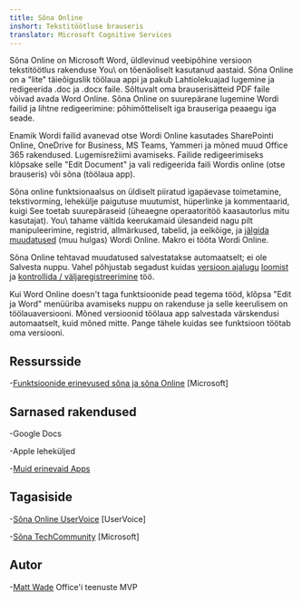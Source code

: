 ```yaml
---
title: Sõna Online
inshort: Tekstitöötluse brauseris
translator: Microsoft Cognitive Services
---
```



Sõna Online on Microsoft Word, üldlevinud veebipõhine versioon
tekstitöötlus rakenduse You\\ on tõenäoliselt kasutanud aastaid. Sõna Online on
a \"lite\" täieõiguslik töölaua appi ja pakub
Lahtiolekuajad lugemine ja redigeerida .doc ja .docx faile. Sõltuvalt
oma brauserisätteid PDF faile võivad avada Word Online. Sõna
Online on suurepärane lugemine Wordi failid ja lihtne redigeerimine:
põhimõtteliselt iga brauseriga peaaegu iga seade.

Enamik Wordi failid avanevad otse Wordi Online kasutades SharePointi
Online, OneDrive for Business, MS Teams, Yammeri ja mõned muud Office
365 rakendused. Lugemisrežiimi avamiseks. Failide redigeerimiseks klõpsake
selle \"Edit Document\" ja vali redigeerida faili Wordis online
(otse brauseris) või sõna (töölaua app).

Sõna online funktsionaalsus on üldiselt piiratud igapäevase toimetamine,
tekstivorming, lehekülje paigutuse muutumist, hüperlinke ja kommentaarid, kuigi
See toetab suurepäraseid (üheaegne operaatoritöö kaasautorlus
mitu kasutajat). You\\ tahame vältida keerukamaid ülesandeid nagu pilt
manipuleerimine, registrid, allmärkused, tabelid, ja eelkõige, ja [jälgida
muudatused](http://icansharepoint.com/version-history-isnt-track-changes/)
(muu hulgas) Wordi Online. Makro ei tööta Wordi Online.

Sõna Online tehtavad muudatused salvestatakse automaatselt; ei ole
Salvesta nuppu. Vahel põhjustab segadust kuidas [versioon
ajalugu](http://icsh.pt/VersionHistory)
[loomist](http://icsh.pt/CoAuthoring) ja [kontrollida
/ väljaregistreerimine](http://icsh.pt/SPCheckOut) töö.

Kui Word Online doesn\'t taga funktsioonide pead tegema tööd,
klõpsa \"Edit ja Word\" menüüriba avamiseks nuppu on
rakenduse ja selle keerulisem on töölauaversiooni. Mõned versioonid
töölaua app salvestada värskendusi automaatselt, kuid mõned mitte. Pange tähele
kuidas see funktsioon töötab oma versiooni.

Ressursside
---------

-[Funktsioonide erinevused sõna ja sõna
    Online](https://support.office.com/en-us/article/Differences-between-using-a-document-in-the-browser-and-in-Word-3e863ce3-e82c-4211-8f97-5b33c36c55f8)
    \[Microsoft\]

Sarnased rakendused
--------------------

-Google Docs

-Apple leheküljed

-[Muid erinevaid
    Apps](https://en.wikipedia.org/wiki/List_of_word_processors#Online)

Tagasiside
---------

-[Sõna Online UserVoice](https://word.uservoice.com/forums/271331-word-online)
    \[UserVoice\]

-[Sõna TechCommunity](https://techcommunity.microsoft.com/t5/Word/ct-p/Word)
    \[Microsoft\]

Autor
---------

-[Matt Wade](https://www.linkedin.com/in/thatmattwade/) Office'i teenuste MVP


